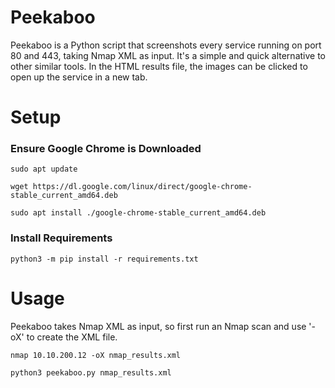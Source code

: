 # Peekaboo

Peekaboo is a Python script that screenshots every service running on port 80 and 443, taking Nmap XML as input. It's a simple and quick alternative to other similar tools. In the HTML results file, the images can be clicked to open up the service in a new tab.

# Setup
### Ensure Google Chrome is Downloaded
```
sudo apt update
```
```
wget https://dl.google.com/linux/direct/google-chrome-stable_current_amd64.deb
```
```
sudo apt install ./google-chrome-stable_current_amd64.deb
```
### Install Requirements
```
python3 -m pip install -r requirements.txt
```

# Usage
Peekaboo takes Nmap XML as input, so first run an Nmap scan and use '-oX' to create the XML file.
```
nmap 10.10.200.12 -oX nmap_results.xml
```
```
python3 peekaboo.py nmap_results.xml
```
